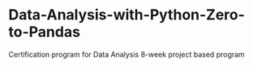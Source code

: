 # Data-Analysis-with-Python-Zero-to-Pandas
Certification program for Data Analysis
8-week project based program
